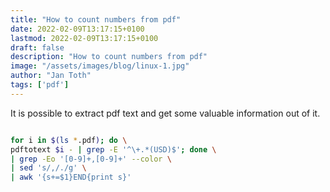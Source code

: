 ```yaml
---
title: "How to count numbers from pdf"
date: 2022-02-09T13:17:15+0100
lastmod: 2022-02-09T13:17:15+0100
draft: false
description: "How to count numbers from pdf"
image: "/assets/images/blog/linux-1.jpg"
author: "Jan Toth"
tags: ['pdf']
---
```



It is possible to extract pdf text and get some valuable information out of it.


```bash

for i in $(ls *.pdf); do \
pdftotext $i - | grep -E '^\+.*(USD)$'; done \
| grep -Eo '[0-9]+,[0-9]+' --color \
| sed 's/,/./g' \
| awk '{s+=$1}END{print s}'

```
